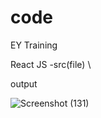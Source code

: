 # code
EY Training


React JS -src(file) \

output

![Screenshot (131)](https://user-images.githubusercontent.com/99388531/228233423-a53dae85-2ece-46e7-9419-5ef7ea52cb54.png)
